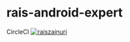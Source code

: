 # rais-android-expert

CircleCI
[![raiszainuri](https://circleci.com/gh/raiszainuri/rais-android-expert.svg?style=svg)](https://app.circleci.com/pipelines/github/raiszainuri/rais-android-expert)

